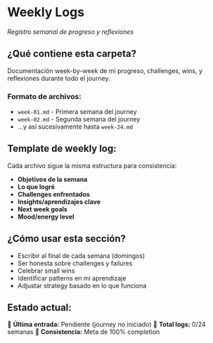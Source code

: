 # Weekly Logs

_Registro semanal de progreso y reflexiones_

## ¿Qué contiene esta carpeta?

Documentación week-by-week de mi progreso, challenges, wins, y reflexiones durante todo el journey.

### Formato de archivos:

- `week-01.md` - Primera semana del journey
- `week-02.md` - Segunda semana del journey
- ...y así sucesivamente hasta `week-24.md`

## Template de weekly log:

Cada archivo sigue la misma estructura para consistencia:

- **Objetivos de la semana**
- **Lo que logré**
- **Challenges enfrentados**
- **Insights/aprendizajes clave**
- **Next week goals**
- **Mood/energy level**

## ¿Cómo usar esta sección?

- Escribir al final de cada semana (domingos)
- Ser honesta sobre challenges y failures
- Celebrar small wins
- Identificar patterns en mi aprendizaje
- Adjustar strategy basado en lo que funciona

## Estado actual:

📅 **Última entrada:** Pendiente (journey no iniciado)
📝 **Total logs:** 0/24 semanas
🎯 **Consistencia:** Meta de 100% completion
